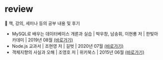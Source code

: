 # review
🧨 책, 강의, 세미나 등의 공부 내용 및 후기

- MySQL로 배우는 데이터베이스 개론과 실습 | 박우창, 남송휘, 이현룡 저 | 한빛아카데미 | 2019년 08월 [(바로가기)](https://github.com/piaochung/review/tree/main/MySQL%EB%A1%9C-%EB%B0%B0%EC%9A%B0%EB%8A%94-%EB%8D%B0%EC%9D%B4%ED%84%B0%EB%B2%A0%EC%9D%B4%EC%8A%A4-%EA%B0%9C%EB%A1%A0%EA%B3%BC-%EC%8B%A4%EC%8A%B5)
- Node.js 교과서 | 조현영 저 | 길벗 | 2020년 07월 [(바로가기)](https://github.com/piaochung/review/tree/main/Node.js-%EA%B5%90%EA%B3%BC%EC%84%9C)
- 객체지향의 사실과 오해 | 조영호 저 | 위키북스 | 2015년 06월 [(바로가기)](https://github.com/piaochung/review/tree/main/%EA%B0%9D%EC%B2%B4%EC%A7%80%ED%96%A5%EC%9D%98-%EC%82%AC%EC%8B%A4%EA%B3%BC-%EC%98%A4%ED%95%B4)
